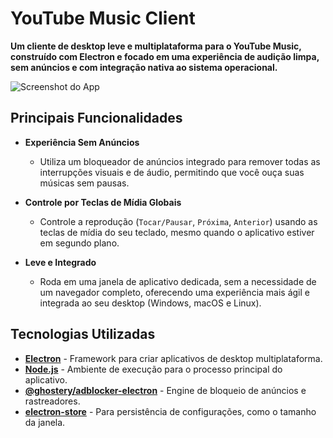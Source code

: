 # YouTube Music Client

**Um cliente de desktop leve e multiplataforma para o YouTube Music, construído com Electron e focado em uma experiência de audição limpa, sem anúncios e com integração nativa ao sistema operacional.**

![Screenshot do App](https://github.com/user-attachments/assets/0016e4a0-0eaf-4cce-b097-e3ca8f733156)

## Principais Funcionalidades

-   **Experiência Sem Anúncios**
    -   Utiliza um bloqueador de anúncios integrado para remover todas as interrupções visuais e de áudio, permitindo que você ouça suas músicas sem pausas.

-   **Controle por Teclas de Mídia Globais**
    -   Controle a reprodução (`Tocar/Pausar`, `Próxima`, `Anterior`) usando as teclas de mídia do seu teclado, mesmo quando o aplicativo estiver em segundo plano.
    
-   **Leve e Integrado**
    -   Roda em uma janela de aplicativo dedicada, sem a necessidade de um navegador completo, oferecendo uma experiência mais ágil e integrada ao seu desktop (Windows, macOS e Linux).

## Tecnologias Utilizadas

-   [**Electron**](https://www.electronjs.org/) - Framework para criar aplicativos de desktop multiplataforma.
-   [**Node.js**](https://nodejs.org/) - Ambiente de execução para o processo principal do aplicativo.
-   [**@ghostery/adblocker-electron**](https://github.com/ghostery/adblocker) - Engine de bloqueio de anúncios e rastreadores.
-   [**electron-store**](https://github.com/sindresorhus/electron-store) - Para persistência de configurações, como o tamanho da janela.
